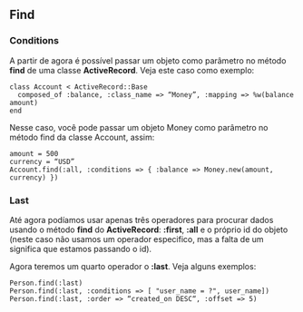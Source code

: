 ## Find

### Conditions

A partir de agora é possível passar um objeto como parâmetro no método **find** de uma classe **ActiveRecord**. Veja este caso como exemplo:

	class Account < ActiveRecord::Base
	  composed_of :balance, :class_name => “Money”, :mapping => %w(balance amount)
	end

Nesse caso, você pode passar um objeto Money como parâmetro no método find da classe Account, assim:

	amount = 500
	currency = “USD”
	Account.find(:all, :conditions => { :balance => Money.new(amount, currency) })
	
### Last

Até agora podíamos usar apenas três operadores para procurar dados usando o método **find** do **ActiveRecord**: **:first**, **:all** e o próprio id do objeto (neste caso não usamos um operador especifico, mas a falta de um significa que estamos passando o id).

Agora teremos um quarto operador o **:last**. Veja alguns exemplos:

	Person.find(:last)
	Person.find(:last, :conditions => [ "user_name = ?", user_name])
	Person.find(:last, :order => “created_on DESC“, :offset => 5)